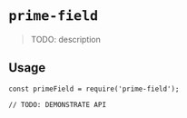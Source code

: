 # `prime-field`

> TODO: description

## Usage

```
const primeField = require('prime-field');

// TODO: DEMONSTRATE API
```
